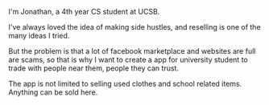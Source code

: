 I'm Jonathan, a 4th year CS student at UCSB.

I've always loved the idea of making side hustles, and reselling is one of the many ideas I tried.

But the problem is that a lot of facebook marketplace and websites are full are scams, so that is why I want to create a app for university student to trade with people near them, people they can trust.

The app is not limited to selling used clothes and school related items. Anything can be sold here.
